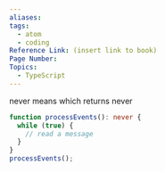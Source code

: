 ```yaml
---
aliases:
tags:
  - atom
  - coding
Reference Link: (insert link to book)
Page Number:
Topics:
  - TypeScript
---
```

never means which returns never
```ts
function processEvents(): never {
  while (true) {
    // read a message
  }
}
processEvents();
```
